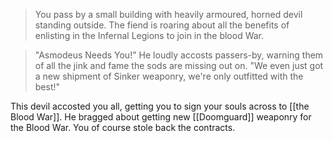 > You pass by a small building with heavily armoured, horned devil standing outside. The fiend is roaring about all the benefits of enlisting in the Infernal Legions to join in the blood War.

> "Asmodeus Needs You!" He loudly accosts passers-by, warning them of all the jink and fame the sods are missing out on. "We even just got a new shipment of Sinker weaponry, we're only outfitted with the best!"

This devil accosted you all, getting you to sign your souls across to [[the Blood War]]. He bragged about getting new [[Doomguard]] weaponry for the Blood War. You of course stole back the contracts. 